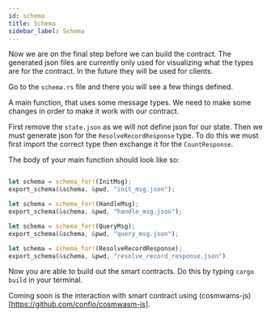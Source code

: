 ```yaml
---
id: schema
title: Schema
sidebar_label: Schema
---
```


Now we are on the final step before we can build the contract. The generated json files are currently only used for visualizing what the types are for the contract. In the future they will be used for clients. 

Go to the `schema.rs` file and there you will see a few things defined.

A main function, that uses some message types. We need to make some changes in order to make it work with our contract.

First remove the `state.json` as we will not define json for our state. Then we must generate json for the `ResolveRecordResponse` type. To do this we must first import the correct type then exchange it for the `CountResponse`.


The body of your main function should look like so:

```rust

let schema = schema_for!(InitMsg);
export_schema(&schema, &pwd, "init_msg.json");

let schema = schema_for!(HandleMsg);
export_schema(&schema, &pwd, "handle_msg.json");

let schema = schema_for!(QueryMsg);
export_schema(&schema, &pwd, "query_msg.json");

let schema = schema_for!(ResolveRecordResponse);
export_schema(&schema, &pwd, "resolve_record_response.json")
```

Now you are able to build out the smart contracts. Do this by typing `cargo build` in your terminal.

Coming soon is the interaction with smart contract using (cosmwams-js)[https://github.com/confio/cosmwasm-js].
